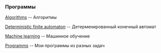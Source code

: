 ### Программы ###

[Algorithms](algorithms) -- Алгоритмы

[Deterministic finite automaton](Deterministic_finite_automaton) -- Детерменированный конечный автомат

[Machine learning](Machine_learning) -- Машинное обучение

[Programms](Programms) -- Мои программы из разных задач
